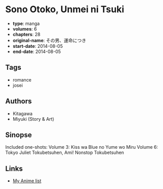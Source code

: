# Sono Otoko, Unmei ni Tsuki

-   **type**: manga
-   **volumes**: 6
-   **chapters**: 28
-   **original-name**: その男、運命につき
-   **start-date**: 2014-08-05
-   **end-date**: 2014-08-05

## Tags

-   romance
-   josei

## Authors

-   Kitagawa
-   Miyuki (Story & Art)

## Sinopse

Included one-shots:
Volume 3: Kiss wa Blue no Yume wo Miru
Volume 6: Tokyo Juliet Tokubetsuhen, Ami! Nonstop Tokubetsuhen

## Links

-   [My Anime list](https://myanimelist.net/manga/90420/Sono_Otoko_Unmei_ni_Tsuki)

